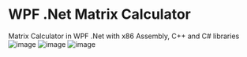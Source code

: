 # WPF .Net Matrix Calculator 
 Matrix Calculator in WPF .Net with x86 Assembly, C++ and C# libraries
![image](https://user-images.githubusercontent.com/56255484/159243735-90cd407b-3124-422c-8dcc-624680d2c978.png)
![image](https://user-images.githubusercontent.com/56255484/159243817-5703525c-9921-454f-9d1c-2a2fe12342da.png)
![image](https://user-images.githubusercontent.com/56255484/159243847-6ef098cd-fb37-4c8e-aaaa-04be60327ca6.png)
